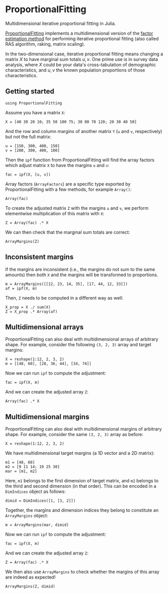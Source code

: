 # ProportionalFitting

Multidimensional iterative proportional fitting in Julia. 

[ProportionalFitting](https://github.com/vankesteren/ProportionalFitting.jl) implements a multidimensional version of the [factor estimation method](https://en.wikipedia.org/wiki/Iterative_proportional_fitting#Algorithm_2_(factor_estimation)) for performing iterative proportional fitting (also called RAS algorithm, raking, matrix scaling). 

In the two-dimensional case, iterative proportional fitting means changing a matrix $X$ to have marginal sum totals $u, v$. One prime use is in survey data analysis, where $X$ could be your data's cross-tabulation of demographic characteristics, and $u, v$ the known population proportions of those characteristics.

## Getting started
```@setup ex
using ProportionalFitting
```

Assume you have a matrix `X`:
```@example ex
X = [40 30 20 10; 35 50 100 75; 30 80 70 120; 20 30 40 50]
```

And the row and column margins of another matrix `Y` (`u` and `v`, respectively) but not the full matrix:
```@example ex
u = [150, 300, 400, 150]
v = [200, 300, 400, 100]
```

Then the `ipf` function from ProportionalFitting will find the array factors which adjust matrix `X` to have the margins `u` and `v`:
```@example ex
fac = ipf(X, [u, v])
```

Array factors (`ArrayFactors`) are a specific type exported by ProportionalFitting with a few methods, for example `Array()`:

```@example ex
Array(fac)
```

To create the adjusted matrix `Z` with the margins `u` and `v`, we perform elementwise multiplication of this matrix with `X`:
```@example ex
Z = Array(fac) .* X
```


We can then check that the marginal sum totals are correct:

```@example ex
ArrayMargins(Z)
```

## Inconsistent margins
If the margins are inconsistent (i.e., the margins do not sum to the same amounts) then both `X` and the margins will be transformed to proportions.
```@example ex
m = ArrayMargins([[12, 23, 14, 35], [17, 44, 12, 33]])
af = ipf(X, m)
```

Then, `Z` needs to be computed in a different way as well:
```@example ex
X_prop = X ./ sum(X)
Z = X_prop .* Array(af)
```

## Multidimensional arrays

ProportionalFitting can also deal with multidimensional arrays of arbitrary shape. For example, consider the following `(3, 2, 3)` array and target margins:
```@example ex
X = reshape(1:12, 2, 3, 2)
m = [[48, 60], [28, 36, 44], [34, 74]]
```

Now we can run `ipf` to compute the adjustment:

```@example ex
fac = ipf(X, m)
```

And we can create the adjusted array `Z`:

```@example ex
Array(fac) .* X
```

## Multidimensional margins

ProportionalFitting can also deal with multidimensional margins of arbitrary shape. For example, consider the same `(3, 2, 3)` array as before:
```@example ex
X = reshape(1:12, 2, 3, 2)
```

We have multidimensional target margins (a 1D vector and a 2D matrix):
```@example ex
m1 = [48, 60]
m2 = [9 11 14; 19 25 30]
mar = [m1, m2]
```
Here, `m1` belongs to the first dimension of target matrix, and `m2` belongs to the third and second dimension (in that order). This can be encoded in a `DimIndices` object as follows:
```@example ex
dimid = DimIndices([1, [3, 2]])
```

Together, the margins and dimension indices they belong to constitute an `ArrayMargins` object:
```@example ex
m = ArrayMargins(mar, dimid)
```

Now we can run `ipf` to compute the adjustment:
```@example ex
fac = ipf(X, m)
```

And we can create the adjusted array `Z`:

```@example ex
Z = Array(fac) .* X
```

We then also use `ArrayMargins` to check whether the margins of this array are indeed as expected!
```@example ex
ArrayMargins(Z, dimid)
```
